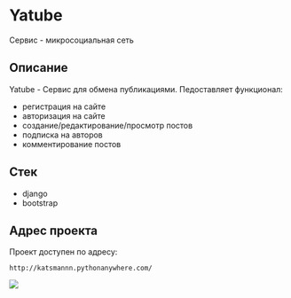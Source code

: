 # Yatube
Сервис - микросоциальная сеть

## Описание
Yatube - Сервис для обмена публикациями. Педоставляет функционал:  
- регистрация на сайте
- авторизация на сайте
- создание/редактирование/просмотр постов
- подписка на авторов
- комментирование постов

## Стек
- django
- bootstrap

## Адрес проекта
Проект доступен по адресу:
```
http://katsmannn.pythonanywhere.com/
```

![](https://img.shields.io/github/languages/top/Katsmannn/social-net-yatube)
